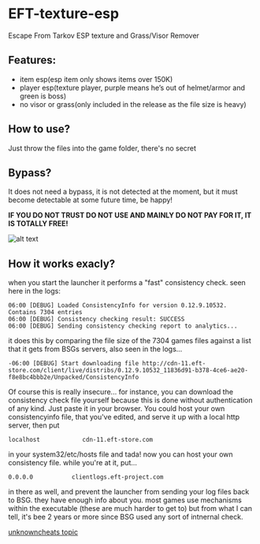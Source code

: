 # EFT-texture-esp
Escape From Tarkov ESP texture and Grass/Visor Remover

## Features:
- item esp(esp item only shows items over 150K)
- player esp(texture player, purple means he’s out of helmet/armor and green is boss)
- no visor or grass(only included in the release as the file size is heavy)

## How to use?
Just throw the files into the game folder, there's no secret

## Bypass?
It does not need a bypass, it is not detected at the moment, but it must become detectable at some future time, be happy!

**IF YOU DO NOT TRUST DO NOT USE AND MAINLY DO NOT PAY FOR IT, IT IS TOTALLY FREE!**

![alt text](https://i.imgur.com/Lr48pQZ.png)

## How it works exacly?
when you start the launcher it performs a "fast" consistency check. seen here in the logs:
```06:00 [DEBUG] Checking consistency (fast)...
06:00 [DEBUG] Loaded ConsistencyInfo for version 0.12.9.10532. Contains 7304 entries
06:00 [DEBUG] Consistency checking result: SUCCESS
06:00 [DEBUG] Sending consistency checking report to analytics...
```
it does this by comparing the file size of the 7304 games files against a list that it gets from BSGs servers, also seen in the logs...
```
-06:00 [DEBUG] Start downloading file http://cdn-11.eft-store.com/client/live/distribs/0.12.9.10532_11836d91-b378-4ce6-ae20-f8e8bc4bbb2e/Unpacked/ConsistencyInfo
```
Of course this is really insecure... for instance, you can download the consistency check file yourself because this is done without authentication of any kind. Just paste it in your browser.
You could host your own consistencyinfo file, that you've edited, and serve it up with a local http server, then put
```
localhost            cdn-11.eft-store.com
```
in your system32/etc/hosts file and tada! now you can host your own consistency file. while you're at it, put...
```
0.0.0.0           clientlogs.eft-project.com
```
in there as well, and prevent the launcher from sending your log files back to BSG. they have enough info about you. most games use mechanisms within the executable (these are much harder to get to) but from what I can tell, it's bee 2 years or more since BSG used any sort of intnernal check.

[unknowncheats topic](https://www.unknowncheats.me/forum/escape-from-tarkov/437605-eft-esp-item-esp.html)
